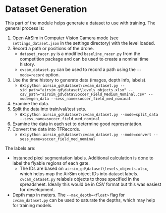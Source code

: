 # Dataset Generation
This part of the module helps generate a dataset to use with training. The general process is:
1. Open AirSim in Computer Vision Camera mode (see `settings_dataset.json` in the settings directory) with the level loaded.
2. Record a path or positions of the drone.
    * `dataset_racer.py` is a modified `baseline_racer.py` from the competition package and can be used to create a nominal time history.
    * `cvcam_dataset.py` can be used to record a path using the `--mode=record` option.
3. Use the time history to generate data (images, depth info, labels).
    * ex: `python airsim_gd\dataset\cvcam_dataset.py --sid_path="airsim_gd\dataset\levels_objects.xlsx" --csv_path="airsim_gd\data\Soccer_Field_Medium_Nominal.csv" --mode=gen_data --sess_name=soccer_field_med_nominal`
4. Examine the data.
5. Split the data into train/val/test sets.
    * ex: `python airsim_gd\dataset\cvcam_dataset.py --mode=split_data --sess_name=soccer_field_med_nominal`
6. Examine the data in each set to determine good representation.
7. Convert the data into TFRecords.
    * ex: `python airsim_gd\dataset\cvcam_dataset.py --mode=convert --sess_name=soccer_field_med_nominal`

The labels are:
* Instanced pixel segmentation labels. Additional calculation is done to label the flyable regions of each gate.
  * The IDs are based on `airsim_gd\dataset\levels_objects.xlsx`, which helps map the AirSim object IDs into dataset labels. `cvcam_dataset.py` relabels objects to those specified in the spreadsheet. Ideally this would be in CSV format but this was easiest for development.
* Depth map in meters. The `--max_depth=<float>` flag for `cvcam_dataset.py` can be used to saturate the depths, which may help for training models.
